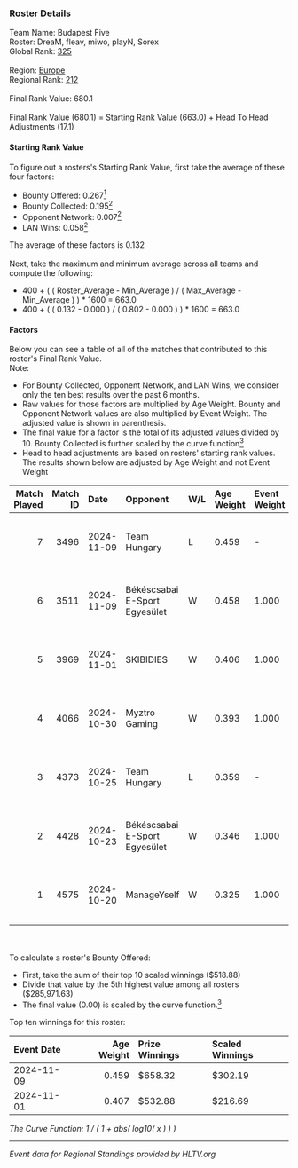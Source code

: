 ### Roster Details<br />
Team Name: Budapest Five<br />
Roster: DreaM, fleav, miwo, playN, Sorex<br />
Global Rank: [325](../../standings_global_2025_02_28.md)<br />
<br />
Region: [Europe]( ../../standings_europe_2025_02_28.md)<br />
Regional Rank: [212]( ../../standings_europe_2025_02_28.md)<br />
<br />
Final Rank Value:  680.1<br />
<br />
Final Rank Value (680.1) = Starting Rank Value (663.0) + Head To Head Adjustments (17.1)<br />

#### Starting Rank Value<br />
To figure out a rosters's Starting Rank Value, first take the average of these four factors:<br />
- Bounty Offered: 0.267[<sup>1</sup>](#table2)
- Bounty Collected: 0.195[<sup>2</sup>](#table1)
- Opponent Network: 0.007[<sup>2</sup>](#table1)
- LAN Wins: 0.058[<sup>2</sup>](#table1)

The average of these factors is 0.132<br />
<br />
Next, take the maximum and minimum average across all teams and compute the following:<br />
- 400 + ( ( Roster_Average - Min_Average ) / ( Max_Average - Min_Average ) ) * 1600 = 663.0
- 400 + ( ( 0.132 - 0.000 ) / ( 0.802 - 0.000 ) ) * 1600 = 663.0


#### Factors<br />
Below you can see a table of all of the matches that contributed to this roster's Final Rank Value.<br />
Note:<br />

- For Bounty Collected, Opponent Network, and LAN Wins, we consider only the ten best results over the past 6 months.
- Raw values for those factors are multiplied by Age Weight. Bounty and Opponent Network values are also multiplied by Event Weight. The adjusted value is shown in parenthesis.
- The final value for a factor is the total of its adjusted values divided by 10. Bounty Collected is further scaled by the curve function[<sup>3</sup>](#curveFunction)
- Head to head adjustments are based on rosters' starting rank values. The results shown below are adjusted by Age Weight and not Event Weight
<span id="table1"></span><br />


| Match Played | Match ID | Date       | Opponent                      | W/L | Age Weight | Event Weight | Bounty Collected | Opponent Network | LAN Wins  | H2H Adj. | Roster                              |
| -: | -: | :- | :- | :- | :- | :- | :- | :- | :- | -: | :- |
|            7 |     3496 | 2024-11-09 | Team Hungary                  | L   | 0.459      | -            | -                | -                | -         |    -4.30 | DreaM, fleav, miwo, playN, Sorex    |
|            6 |     3511 | 2024-11-09 | Békéscsabai E-Sport Egyesület | W   | 0.458      | 1.000        | 0.000 (0.000)    | 0.037 (0.017)    | 1 (0.458) |     5.70 | DreaM, fleav, miwo, playN, Sorex    |
|            5 |     3969 | 2024-11-01 | SKIBIDIES                     | W   | 0.406      | 1.000        | 0.001 (0.000)    | 0.057 (0.023)    | 0 (0.000) |     5.79 | DreaM, miwo, playN, Sorex, strong3r |
|            4 |     4066 | 2024-10-30 | Myztro Gaming                 | W   | 0.393      | 1.000        | 0.000 (0.000)    | 0.017 (0.007)    | 0 (0.000) |     4.66 | DreaM, miwo, playN, Sorex, strong3r |
|            3 |     4373 | 2024-10-25 | Team Hungary                  | L   | 0.359      | -            | -                | -                | -         |    -3.36 | DreaM, miwo, playN, Sorex, strong3r |
|            2 |     4428 | 2024-10-23 | Békéscsabai E-Sport Egyesület | W   | 0.346      | 1.000        | 0.000 (0.000)    | 0.037 (0.013)    | 0 (0.000) |     4.47 | DreaM, miwo, playN, Sorex, strong3r |
|            1 |     4575 | 2024-10-20 | ManageYself                   | W   | 0.325      | 1.000        | 0.000 (0.000)    | 0.020 (0.007)    | 0 (0.000) |     4.10 | DreaM, miwo, playN, Sorex, strong3r |

<br />
<span id="table2"></span><br />
To calculate a roster's Bounty Offered:<br />

- First, take the sum of their top 10 scaled winnings ($518.88)
- Divide that value by the 5th highest value among all rosters ($285,971.63)
- The final value (0.00) is scaled by the curve function.[<sup>3</sup>](#curveFunction)

Top ten winnings for this roster:<br />

| Event Date | Age Weight | Prize Winnings | Scaled Winnings |
| :- | -: | :- | :- |
| 2024-11-09 |      0.459 | $658.32        | $302.19         |
| 2024-11-01 |      0.407 | $532.88        | $216.69         |


<span id="curveFunction"></span>_The Curve Function: 1 / ( 1 + abs( log10( x ) ) )_<br />

---
_Event data for Regional Standings provided by HLTV.org_<br />
